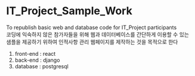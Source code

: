 # IT_Project_Sample_Work
To republish basic web and database code for IT_Project participants<br>
코딩에 익숙하지 않은 참가자들을 위해 웹과 데이터베이스를 간단하게 이용할 수 있는 샘플을 제공하기 위하여 인적사항 관리 웹페이지를 제작하는 것을 목적으로 한다

1. front-end : react
2. back-end : django
3. database : postgresql
